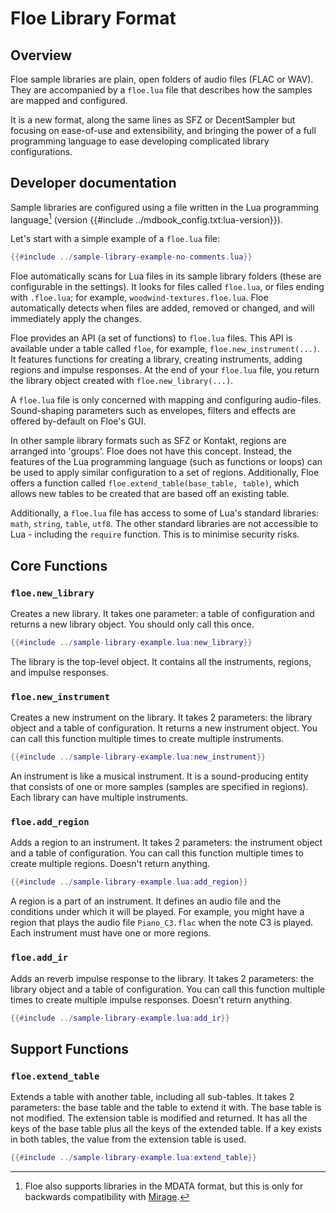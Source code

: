 <!--
SPDX-FileCopyrightText: 2024 Sam Windell
SPDX-License-Identifier: GPL-3.0-or-later
-->

# Floe Library Format

## Overview

Floe sample libraries are plain, open folders of audio files (FLAC or WAV). They are accompanied by a `floe.lua` file that describes how the samples are mapped and configured.

It is a new format, along the same lines as SFZ or DecentSampler but focusing on ease-of-use and extensibility, and bringing the power of a full programming language to ease developing complicated library configurations.

## Developer documentation

Sample libraries are configured using a file written in the Lua programming language[^MDATA] (version {{#include ../mdbook_config.txt:lua-version}}).

Let's start with a simple example of a `floe.lua` file:
```lua
{{#include ../sample-library-example-no-comments.lua}}
```

Floe automatically scans for Lua files in its sample library folders (these are configurable in the settings). It looks for files called `floe.lua`, or files ending with `.floe.lua`; for example, `woodwind-textures.floe.lua`. Floe automatically detects when files are added, removed or changed, and will immediately apply the changes.

Floe provides an API (a set of functions) to `floe.lua` files. This API is available under a table called `floe`, for example, `floe.new_instrument(...)`. It features functions for creating a library, creating instruments, adding regions and impulse responses. At the end of your `floe.lua` file, you return the library object created with `floe.new_library(...)`.

A `floe.lua` file is only concerned with mapping and configuring audio-files. Sound-shaping parameters such as envelopes, filters and effects are offered by-default on Floe's GUI.

In other sample library formats such as SFZ or Kontakt, regions are arranged into 'groups'. Floe does not have this concept. Instead, the features of the Lua programming language (such as functions or loops) can be used to apply similar configuration to a set of regions. Additionally, Floe offers a function called `floe.extend_table(base_table, table)`, which allows new tables to be created that are based off an existing table. 

Additionally, a `floe.lua` file has access to some of Lua's standard libraries: `math`, `string`, `table`, `utf8`. The other standard libraries are not accessible to Lua - including the `require` function. This is to minimise security risks.

## Core Functions

### `floe.new_library`
Creates a new library. It takes one parameter: a table of configuration and returns a new library object. You should only call this once.
```lua
{{#include ../sample-library-example.lua:new_library}}
```

The library is the top-level object. It contains all the instruments, regions, and impulse responses.

### `floe.new_instrument`
Creates a new instrument on the library. It takes 2 parameters: the library object and a table of configuration. It returns a new instrument object. You can call this function multiple times to create multiple instruments.
```lua
{{#include ../sample-library-example.lua:new_instrument}}
```

An instrument is like a musical instrument. It is a sound-producing entity that consists of one or more samples (samples are specified in regions). Each library can have multiple instruments.

### `floe.add_region`
Adds a region to an instrument. It takes 2 parameters: the instrument object and a table of configuration. You can call this function multiple times to create multiple regions. Doesn't return anything.
```lua
{{#include ../sample-library-example.lua:add_region}}
```

A region is a part of an instrument. It defines an audio file and the conditions under which it will be played. For example, you might have a region that plays the audio file `Piano_C3.flac` when the note C3 is played. Each instrument must have one or more regions.

### `floe.add_ir`
Adds an reverb impulse response to the library. It takes 2 parameters: the library object and a table of configuration. You can call this function multiple times to create multiple impulse responses. Doesn't return anything.
```lua
{{#include ../sample-library-example.lua:add_ir}}
```

## Support Functions
### `floe.extend_table`
Extends a table with another table, including all sub-tables. It takes 2 parameters: the base table and the table to extend it with. The base table is not modified. The extension table is modified and returned. It has all the keys of the base table plus all the keys of the extended table. If a key exists in both tables, the value from the extension table is used.
```lua
{{#include ../sample-library-example.lua:extend_table}}
```

[^MDATA]: Floe also supports libraries in the MDATA format, but this is only for backwards compatibility with [Mirage](./mirage.md).
